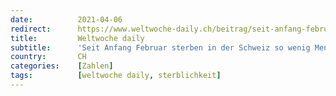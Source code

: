 ```yaml
---
date:          2021-04-06
redirect:      https://www.weltwoche-daily.ch/beitrag/seit-anfang-februar-sterben-in-der-schweiz-so-wenig-menschen-wie-schon-lange-nicht-mehr-warum-berichten-die-medien-nicht/
title:         Weltwoche daily
subtitle:      'Seit Anfang Februar sterben in der Schweiz so wenig Menschen wie schon lange nicht mehr. Warum berichten die Medien nicht?'
country:       CH
categories:    [Zahlen]
tags:          [weltwoche daily, sterblichkeit]
---
```


